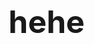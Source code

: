 # hehe
<!DOCTYPE html>
<html>
<head>
    <title>Happy Anniversary</title>
	<style>
        h1 {
            font-size: 50px;
        }

        p {
            font-size: 35px;
        }
    </style>
</head>
<body>
    <h1>Happy Anniversary One Month Baby💜💜💜!</h1>
    <p>
        I am so lucky to have you in my life. Thank you so much for being with me untill this last second.
 
	You never make me bored and you always make me excited everyday whenever I see your notification.

	I love you so much to the moon and back and there is no other 
	
	way I could express how much I care about you. eeeeeeeeeeeeeeeeeeeeeeeeeeeeeeeeeeeeeeeeeeeeeeeeeeeeeeee

	<p> <a href="https://shaf1t.github.io/hehe/">Click here</a> to view the anniversary message.

    </p>
    <script>
       
    </script>
</body>
</html>
